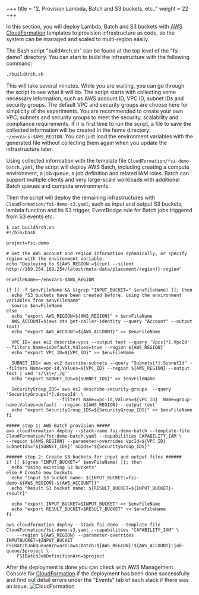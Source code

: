 +++
title = "2. Provision Lambda, Batch and S3 buckets, etc.."
weight = 22
+++

In this section, you will deploy Lambda, Batch and S3 buckets with [AWS CloudFormation](https://aws.amazon.com/cloudformation/) templates to provision infrastructure as code, so the system can be managed and scaled to multi-region easily.

The Bash script "buildArch.sh" can be found at the top level of the "fsi-demo" directory. You can start to build the infrastructure with the following command:
```bash
./buildArch.sh
```
This will take several minutes. While you are waiting, you can go through the script to see what it will do. The script starts with collecting some necessary information, such as AWS account ID, VPC ID, subnet IDs and security groups. The default VPC and security groups are choose here for simplicity of the experiments. You are recommended to create your own VPC, subnets and security groups to meet the security, scalability and compliance requirements. If it is first time to run the script, a file to save the collected information will be created in the home directory: ```~/envVars-$AWS_REGION```. You can just load the environment variables with the generated file without collecting them again when you update the infrastructure later.

Using collected information with the template file ```CloudFormation/fsi-demo-batch.yaml```, the script will deploy AWS Batch, including creating a compute environment, a job queue, a job definition and related IAM roles. Batch can support multiple clients and very large-scale workloads with additional Batch queues and compute environments.

Then the script will deploy the remaining infrastructures with ```CloudFormation/fsi-demo-s3.yaml```, such as input and output S3 buckets, lambda function and its S3 trigger, EventBridge rule for Batch jobs triggered from S3 events etc..

```
$ cat buildArch.sh 
#!/bin/bash

project=fsi-demo

# Get the AWS account and region information dynamically, or specify region with the environment variable.
echo "Deploying to ${AWS_REGION:=$(curl --silent http://169.254.169.254/latest/meta-data/placement/region)} region"

envFileName=~/envVars-$AWS_REGION

if [[ -f $envFileName && $(grep "INPUT_BUCKET=" $envFileName) ]]; then 
  echo "S3 buckets have been created before. Using the environment variables from $envFileName"
  source $envFileName
else
  echo "export AWS_REGION=${AWS_REGION}" > $envFileName
  AWS_ACCOUNT=$(aws sts get-caller-identity --query "Account" --output text)
  echo "export AWS_ACCOUNT=${AWS_ACCOUNT}" >> $envFileName

  VPC_ID=`aws ec2 describe-vpcs --output text --query 'Vpcs[*].VpcId' --filters Name=isDefault,Values=true --region ${AWS_REGION}`
  echo "export VPC_ID=${VPC_ID}" >> $envFileName

  SUBNET_IDS=`aws ec2 describe-subnets --query "Subnets[*].SubnetId" --filters Name=vpc-id,Values=${VPC_ID} --region ${AWS_REGION} --output text | sed 's/\s\+/,/g'`
  echo "export SUBNET_IDS=${SUBNET_IDS}" >> $envFileName

  SecurityGroup_IDS=`aws ec2 describe-security-groups  --query 'SecurityGroups[*].GroupId' \
                   --filters Name=vpc-id,Values=${VPC_ID}  Name=group-name,Values=default --region ${AWS_REGION} --output text`
  echo "export SecurityGroup_IDS=${SecurityGroup_IDS}" >> $envFileName
fi

##### step 1: AWS Batch provision #####
aws cloudformation deploy --stack-name fsi-demo-batch --template-file CloudFormation/fsi-demo-batch.yaml --capabilities CAPABILITY_IAM \
--region ${AWS_REGION} --parameter-overrides VpcId=${VPC_ID} SubnetIds="${SUBNET_IDS}" SGIds="${SecurityGroup_IDS}"

###### step 2: Create S3 buckets for input and output files ######
if [[ $(grep "INPUT_BUCKET=" $envFileName) ]]; then
  echo "Using existing S3 buckets"
else # Create new buckets
  echo "Input S3 bucket name: ${INPUT_BUCKET:=fsi-demo-${AWS_REGION}-${AWS_ACCOUNT}}"
  echo "Result S3 bucket name: ${RESULT_BUCKET=${INPUT_BUCKET}-result}"

  echo "export INPUT_BUCKET=$INPUT_BUCKET" >> $envFileName
  echo "export RESULT_BUCKET=$RESULT_BUCKET" >> $envFileName
fi

aws cloudformation deploy --stack fsi-demo --template-file CloudFormation/fsi-demo-s3.yaml --capabilities "CAPABILITY_IAM" \
    --region ${AWS_REGION} --parameter-overrides INPUTBUCKET=$INPUT_BUCKET FSIBatchJobQueueArn=arn:aws:batch:${AWS_REGION}:${AWS_ACCOUNT}:job-queue/$project \
    FSIBatchJobDefinitionArn=$project
```

After the deployment is done you can check with AWS Management Console for [CloudFormation](https://console.aws.amazon.com/cloudformation/) if the deployment has been done successfully and find out detail errors under the "Events" tab of each stack if there was an issue.
![CloudFormation](/images/batch-lambda/CloudFormation.png)
